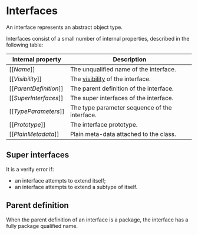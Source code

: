 # Interfaces

An interface represents an abstract object type.

Interfaces consist of a small number of internal properties, described in the following table:

| Internal property | Description |
| ----------------- | ----------- |
| \[\[*Name*\]\] | The unqualified name of the interface. |
| \[\[*Visibility*\]\] | The [visibility](visibility.md) of the interface. |
| \[\[*ParentDefinition*\]\] | The parent definition of the interface. |
| \[\[*SuperInterfaces*\]\] | The super interfaces of the interface. |
| \[\[*TypeParameters*\]\] | The type parameter sequence of the interface. |
| \[\[*Prototype*\]\] | The interface prototype. |
| \[\[*PlainMetadata*\]\] | Plain meta-data attached to the class. |

## Super interfaces

It is a verify error if:

* an interface attempts to extend itself;
* an interface attempts to extend a subtype of itself.

## Parent definition

When the parent definition of an interface is a package, the interface has a fully package qualified name.